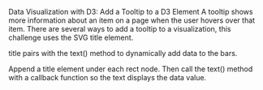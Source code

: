 Data Visualization with D3: Add a Tooltip to a D3 Element
A tooltip shows more information about an item on a page when the user hovers over that item. There are several ways to add a tooltip to a visualization, this challenge uses the SVG title element.

title pairs with the text() method to dynamically add data to the bars.


Append a title element under each rect node. Then call the text() method with a callback function so the text displays the data value.
```

```